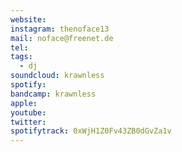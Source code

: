 ```yaml
---
website: 
instagram: thenoface13
mail: noface@freenet.de
tel: 
tags:
  - dj
soundcloud: krawnless
spotify: 
bandcamp: krawnless
apple: 
youtube: 
twitter: 
spotifytrack: 0xWjH1Z0Fv43ZB0dGvZa1v
---
```

